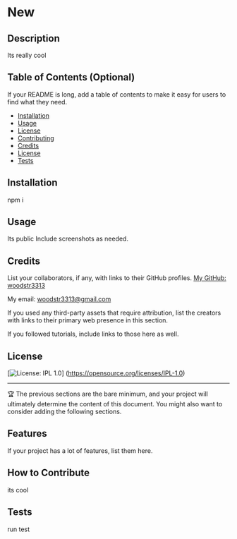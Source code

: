 # New

## Description
  Its really cool 

## Table of Contents (Optional)

If your README is long, add a table of contents to make it easy for users to find what they need.

- [Installation](#installation)
- [Usage](#usage)
- [License](#license)
- [Contributing](#contributing)
- [Credits](#credits)
- [License](#license)
- [Tests](#test)

## Installation
  npm i

## Usage
  Its public
Include screenshots as needed.

## Credits

List your collaborators, if any, with links to their GitHub profiles.
[My GitHub: woodstr3313](https://github.com/woodstr3313)

My email: [woodstr3313@gmail.com](email:woodstr3313@gmail.com)

If you used any third-party assets that require attribution, list the creators with links to their primary web presence in this section.

If you followed tutorials, include links to those here as well.

## License
[![License: IPL 1.0](https://img.shields.io/badge/License-IPL_1.0-blue.svg)]
(https://opensource.org/licenses/IPL-1.0)

---

🏆 The previous sections are the bare minimum, and your project will ultimately determine the content of this document. You might also want to consider adding the following sections.

## Features

If your project has a lot of features, list them here.

## How to Contribute
  its cool

## Tests
  run test
